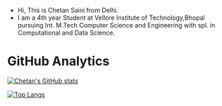 - Hi, This is Chetan Saini from Delhi.
- I am a 4th year Student at Vellore Institute of Technology,Bhopal pursuing Int. M.Tech Computer Science and Engineering with spl. in Computational and Data Science.

# GitHub Analytics

[![Chetan's GitHub stats](https://github-readme-stats.vercel.app/api?username=chetan4151)](https://github.com/anuraghazra/github-readme-stats)

[![Top Langs](https://github-readme-stats.vercel.app/api/top-langs/?username=chetan4151)](https://github.com/anuraghazra/github-readme-stats)



<!---
chetan4151/chetan4151 is a ✨ special ✨ repository because its `README.md` (this file) appears on your GitHub profile.
You can click the Preview link to take a look at your changes.
--->
